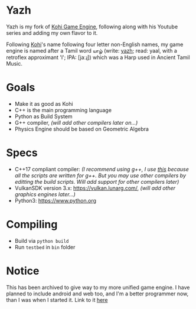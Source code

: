 # Yazh
Yazh is my fork of [Kohi Game Engine](https://github.com/travisvroman/kohi), following along with his Youtube series and adding my own flavor to it.

Following [Kohi](https://github.com/travisvroman/kohi)'s name following four letter non-English names, my game engine is named after a Tamil word யாழ்  (write: [yazh](https://en.wikipedia.org/wiki/Yazh); read: yaal, with a retroflex approximant 'l'; IPA: [jaːɻ]) which was a Harp used in Ancient Tamil Music.

# Goals
- Make it as good as Kohi
- C++ is the main programming language
- Python as Build System
- G++ compiler, *(will add other compilers later on...)*
- Physics Engine should be based on Geometric Algebra

# Specs
- C++17 compliant compiler: *(I recommend using g++, I use [this](https://sourceforge.net/projects/mingw-w64/) because all the scripts are written for g++. But you may use other compilers by editting the build scripts. Will add support for other compilers later)*
- VulkanSDK version 3.x: https://vulkan.lunarg.com/, *(will add other graphics engines later...)*
- Python3: https://www.python.org

# Compiling
- Build via `python build`
- Run `testbed` in `bin` folder

# Notice
This has been archived to give way to my more unified game engine. I have planned to include android and web too, and I'm a better programmer now, than I was when I started it. Link to it [here](https://github.com/JRBros2346/yazh-unified)
